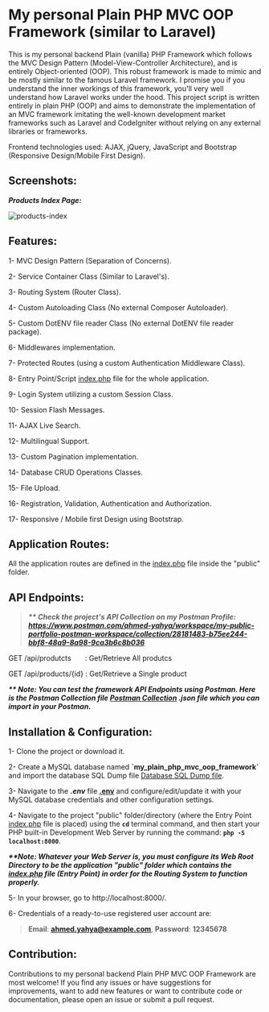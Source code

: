 # My personal Plain PHP MVC OOP Framework (similar to Laravel)
This is my personal backend Plain (vanilla) PHP Framework which follows the MVC Design Pattern (Model-View-Controller Architecture), and is entirely Object-oriented (OOP). This robust framework is made to mimic and be mostly similar to the famous Laravel framework. I promise you if you understand the inner workings of this framework, you'll very well understand how Laravel works under the hood. This project script is written entirely in plain PHP (OOP) and aims to demonstrate the implementation of an MVC framework imitating the well-known development market frameworks such as Laravel and CodeIgniter without relying on any external libraries or frameworks.

Frontend technologies used: AJAX, jQuery, JavaScript and Bootstrap (Responsive Design/Mobile First Design).

## Screenshots:
***Products Index Page:***

![products-index](https://github.com/AhmedYahyaE/my-plain-php-mvc-oop-framework/assets/118033266/3aad01c6-853e-4eaf-8a17-5e4f2a1e8d71)

## Features:
1- MVC Design Pattern (Separation of Concerns).

2- Service Container Class (Similar to Laravel's).

3- Routing System (Router Class).

4- Custom Autoloading Class (No external Composer Autoloader).

5- Custom DotENV file reader Class (No external DotENV file reader package).

6- Middlewares implementation.

7- Protected Routes (using a custom Authentication Middleware Class).

8- Entry Point/Script [index.php](public/index.php) file for the whole application.

9- Login System utilizing a custom Session Class.

10- Session Flash Messages.

11- AJAX Live Search.

12- Multilingual Support.

13- Custom Pagination implementation.

14- Database CRUD Operations Classes.

15- File Upload.

16- Registration, Validation, Authentication and Authorization.

17- Responsive / Mobile first Design using Bootstrap.

## Application Routes:
All the application routes are defined in the [index.php](public/index.php) file inside the "public" folder.

## API Endpoints:
> ***\*\* Check the project's API Collection on my Postman Profile: https://www.postman.com/ahmed-yahya/workspace/my-public-portfolio-postman-workspace/collection/28181483-b75ee244-bbf8-48a9-8a98-9ca3b6c8b036***

GET /api/produtcts &nbsp;&nbsp;&nbsp;&nbsp;&nbsp; : Get/Retrieve All produtcs

GET /api/products/{id} : Get/Retrieve a Single product

***\*\* Note: You can test the framework API Endpoints using Postman. Here is the Postman Collection file [Postman Collection](<Postman Collection of API Endpoints/My Plain PHP MVC OOP Framework API.postman_collection.json>) .json file which you can import in your Postman.***

## Installation & Configuration:
1- Clone the project or download it.

2- Create a MySQL database named **\`my_plain_php_mvc_oop_framework\`** and import the database SQL Dump file [Database SQL Dump file](<Database - my_plain_php_mvc_oop_framework/my_plain_php_mvc_oop_framework database - SQL Dump File - PhpMyAdmin Export.sql>).

3- Navigate to the ***.env*** file **[.env](.env)** and configure/edit/update it with your MySQL database credentials and other configuration settings.

4- Navigate to the project "public" folder/directory (where the Entry Point [index.php](public/index.php) file is placed) using the **`cd`** terminal command, and then start your PHP built-in Development Web Server by running the command: **`php -S localhost:8000`**.

***\*\*Note: Whatever your Web Server is, you must configure its Web Root Directory to be the application "public" folder which contains the [index.php](public/index.php) file (Entry Point) in order for the Routing System to function properly.***

5- In your browser, go to http://localhost:8000/.

6- Credentials of a ready-to-use registered user account are:

> **Email**: **ahmed.yahya@example.com**, **Password**: **12345678**

## Contribution:
Contributions to my personal backend Plain PHP MVC OOP Framework are most welcome! If you find any issues or have suggestions for improvements, want to add new features or want to contribute code or documentation, please open an issue or submit a pull request.
